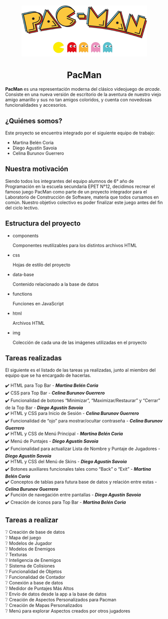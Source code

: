 ﻿<!-- markdownlint-disable-next-line-->

<p align="center">

<img width="400" src="img/logo.png" alt="PacMan">

</p>

<h1 align="center">PacMan</h1>

**PacMan** es una representación moderna del clásico videojuego de *arcade*. Consiste en una nueva versión de escritorio de la aventura de nuestro viejo amigo amarillo y sus no tan amigos coloridos, y cuenta con novedosas funcionalidades y accesorios.

<h2>¿Quiénes somos? </h2>

Este proyecto se encuentra integrado por el siguiente equipo de trabajo:

 - Martina Belén Coria
 - Diego Agustín Savoia
 - Celina Burunov Guerrero

<h2>Nuestra motivación </h2>

Siendo todos los integrantes del equipo alumnos de 6° año de Programación en la escuela secundaria EPET N°12, decidimos recrear el famoso juego PacMan como parte de un proyecto integrador para el Laboratorio de Construcción de Software, materia que todos cursamos en común. Nuestro objetivo colectivo es poder finalizar este juego antes del fin del ciclo lectivo.

<h2> Estructura del proyecto </h2>

 - components

    Componentes reutilizables para los distintos archivos HTML <br/>

 - css

    Hojas de estilo del proyecto <br/>

 - data-base

    Contenido relacionado a la base de datos <br/>

 - functions

    Funciones en JavaScript <br/>

 - html

    Archivos HTML <br/>

 - img

    Colección de cada una de las imágenes utilizadas en el proyecto <br/>

<h2>Tareas realizadas </h2>

El siguiente es el listado de las tareas ya realizadas, junto al miembro del equipo que se ha encargado de hacerlas.

:heavy_check_mark: HTML para Top Bar - ***Martina Belén Coria*** <br/>
:heavy_check_mark: CSS para Top Bar - ***Celina Burunov Guerrero*** <br/>
:heavy_check_mark: Funcionalidad de botones “Minimizar”, “Maximizar/Restaurar” y “Cerrar” de la Top Bar - ***Diego Agustín Savoia*** <br/>
:heavy_check_mark: HTML y CSS para Inicio de Sesión - ***Celina Burunov Guerrero*** <br/>
:heavy_check_mark: Funcionalidad de “ojo” para mostrar/ocultar contraseña - ***Celina Burunov Guerrero*** <br/>
:heavy_check_mark: HTML y CSS de Menú Principal - ***Martina Belén Coria*** <br/>
:heavy_check_mark: Menú de Puntajes - ***Diego Agustín Savoia*** <br/>
:heavy_check_mark: Funcionalidad para actualizar Lista de Nombre y Puntaje de Jugadores - ***Diego Agustín Savoia*** <br/>
:heavy_check_mark: HTML y CSS del Menú de Skins - ***Diego Agustín Savoia*** <br/>
:heavy_check_mark: Botones auxiliares funcionales tales como “Back” o “Exit” - ***Martina Belén Coria*** <br/>
:heavy_check_mark: Conceptos de tablas para futura base de datos y relación entre estas - ***Celina Burunov Guerrero***<br/>
:heavy_check_mark: Función de navegación entre pantallas - ***Diego Agustín Savoia*** <br/>
:heavy_check_mark: Creación de íconos para Top Bar - ***Martina Belén Coria*** <br/>

<h2>Tareas a realizar </h2>

:grey_question: Creación de base de datos <br/>
:grey_question: Mapa del juego <br/>
:grey_question: Modelos de Jugador <br/>
:grey_question: Modelos de Enemigos <br/>
:grey_question: Texturas <br/>
:grey_question: Inteligencia de Enemigos <br/>
:grey_question: Sistema de Colisiones <br/>
:grey_question: Funcionalidad de Objetos <br/>
:grey_question: Funcionalidad de Contador <br/>
:grey_question: Conexión a base de datos <br/>
:grey_question: Medidor de Puntajes Más Altos <br/>
:grey_question: Envío de datos desde la app a la base de datos <br/>
:grey_question: Creación de Aspectos Personalizados para Pacman <br/>
:grey_question: Creación de Mapas Personalizados <br/>
:grey_question: Menú para explorar Aspectos creados por otros jugadores <br/>

